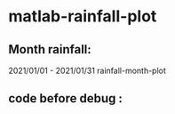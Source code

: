 # matlab-rainfall-plot
## Month rainfall:
2021/01/01 - 2021/01/31  rainfall-month-plot
## code before debug :
